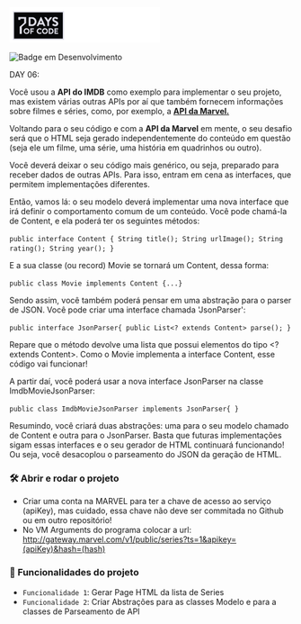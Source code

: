 ![](../../../../../../resources/img/7daysofcode.png)

![Badge em Desenvolvimento](http://img.shields.io/static/v1?label=STATUS&message=CONCLUÍDO&color=GREEN&style=for-the-badge)

DAY 06:

Você usou a **API do IMDB** como exemplo para implementar o seu projeto, mas existem várias outras APIs por aí que também fornecem informações sobre filmes e séries, como, por exemplo, a [**API da Marvel.**](https://developer.marvel.com/?utm_source=ActiveCampaign&utm_medium=email&utm_content=%237DaysOfCode+-+Java+6%2F7%3A+%F0%9F%91%A9%F0%9F%8F%BD%E2%80%8D%F0%9F%92%BB+Criando+abstra%C3%A7%C3%B5es&utm_campaign=%5BAlura+%237Days+Of+Code%5D%28Java%29+Dia+6%2F7%3A+Criando+abstra%C3%A7%C3%B5es)

Voltando para o seu código e com a **API da Marvel** em mente, o seu desafio será que o HTML seja gerado independentemente do conteúdo em questão (seja ele um filme, uma série, uma história em quadrinhos ou outro).

Você deverá deixar o seu código mais genérico, ou seja, preparado para receber dados de outras APIs. Para isso, entram em cena as interfaces, que permitem implementações diferentes.

Então, vamos lá: o seu modelo deverá implementar uma nova interface que irá definir o comportamento comum de um conteúdo. Você pode chamá-la de Content, e ela poderá ter os seguintes métodos:

`public interface Content {
String title();
String urlImage();
String rating();
String year();
}`

E a sua classe (ou record) Movie se tornará um Content, dessa forma:

`public class Movie implements Content {...}
`

Sendo assim, você também poderá pensar em uma abstração para o parser de JSON. Você pode criar uma interface chamada 'JsonParser':

`public interface JsonParser{
public List<? extends Content> parse();
}`

Repare que o método devolve uma lista que possui elementos do tipo <? extends Content>. Como o Movie implementa a interface Content, esse código vai funcionar!

A partir daí, você poderá usar a nova interface JsonParser na classe ImdbMovieJsonParser:

`public class ImdbMovieJsonParser implements JsonParser{ }
`

Resumindo, você criará duas abstrações: uma para o seu modelo chamado de Content e outra para o JsonParser. Basta que futuras implementações sigam essas interfaces e o seu gerador de HTML continuará funcionando! Ou seja, você desacoplou o parseamento do JSON da geração de HTML.
### 🛠️ Abrir e rodar o projeto
* Criar uma conta na MARVEL para ter a chave de acesso ao serviço (apiKey), mas cuidado, essa chave não deve ser commitada no Github ou em outro repositório!
* No VM Arguments do programa colocar a url: http://gateway.marvel.com/v1/public/series?ts=1&apikey=(apiKey)&hash=(hash)

### 🔨  Funcionalidades do projeto
- `Funcionalidade 1`: Gerar Page HTML da lista de Series
- `Funcionalidade 2`: Criar Abstrações para as classes Modelo e para a classes de Parseamento de API